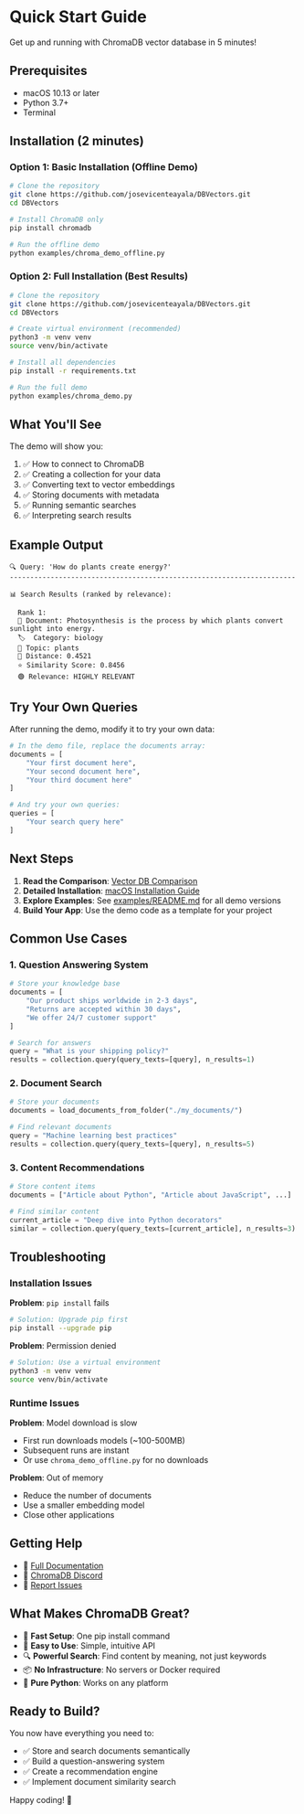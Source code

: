 # Quick Start Guide

Get up and running with ChromaDB vector database in 5 minutes!

## Prerequisites

- macOS 10.13 or later
- Python 3.7+
- Terminal

## Installation (2 minutes)

### Option 1: Basic Installation (Offline Demo)

```bash
# Clone the repository
git clone https://github.com/josevicenteayala/DBVectors.git
cd DBVectors

# Install ChromaDB only
pip install chromadb

# Run the offline demo
python examples/chroma_demo_offline.py
```

### Option 2: Full Installation (Best Results)

```bash
# Clone the repository
git clone https://github.com/josevicenteayala/DBVectors.git
cd DBVectors

# Create virtual environment (recommended)
python3 -m venv venv
source venv/bin/activate

# Install all dependencies
pip install -r requirements.txt

# Run the full demo
python examples/chroma_demo.py
```

## What You'll See

The demo will show you:

1. ✅ How to connect to ChromaDB
2. ✅ Creating a collection for your data
3. ✅ Converting text to vector embeddings
4. ✅ Storing documents with metadata
5. ✅ Running semantic searches
6. ✅ Interpreting search results

## Example Output

```
🔍 Query: 'How do plants create energy?'
----------------------------------------------------------------------

📊 Search Results (ranked by relevance):

  Rank 1:
  📄 Document: Photosynthesis is the process by which plants convert sunlight into energy.
  🏷️  Category: biology
  🎯 Topic: plants
  📏 Distance: 0.4521
  ⭐ Similarity Score: 0.8456
  🟢 Relevance: HIGHLY RELEVANT
```

## Try Your Own Queries

After running the demo, modify it to try your own data:

```python
# In the demo file, replace the documents array:
documents = [
    "Your first document here",
    "Your second document here",
    "Your third document here"
]

# And try your own queries:
queries = [
    "Your search query here"
]
```

## Next Steps

1. **Read the Comparison**: [Vector DB Comparison](docs/vector_db_comparison.md)
2. **Detailed Installation**: [macOS Installation Guide](docs/macos_installation.md)
3. **Explore Examples**: See [examples/README.md](examples/README.md) for all demo versions
4. **Build Your App**: Use the demo code as a template for your project

## Common Use Cases

### 1. Question Answering System

```python
# Store your knowledge base
documents = [
    "Our product ships worldwide in 2-3 days",
    "Returns are accepted within 30 days",
    "We offer 24/7 customer support"
]

# Search for answers
query = "What is your shipping policy?"
results = collection.query(query_texts=[query], n_results=1)
```

### 2. Document Search

```python
# Store your documents
documents = load_documents_from_folder("./my_documents/")

# Find relevant documents
query = "Machine learning best practices"
results = collection.query(query_texts=[query], n_results=5)
```

### 3. Content Recommendations

```python
# Store content items
documents = ["Article about Python", "Article about JavaScript", ...]

# Find similar content
current_article = "Deep dive into Python decorators"
similar = collection.query(query_texts=[current_article], n_results=3)
```

## Troubleshooting

### Installation Issues

**Problem**: `pip install` fails
```bash
# Solution: Upgrade pip first
pip install --upgrade pip
```

**Problem**: Permission denied
```bash
# Solution: Use a virtual environment
python3 -m venv venv
source venv/bin/activate
```

### Runtime Issues

**Problem**: Model download is slow
- First run downloads models (~100-500MB)
- Subsequent runs are instant
- Or use `chroma_demo_offline.py` for no downloads

**Problem**: Out of memory
- Reduce the number of documents
- Use a smaller embedding model
- Close other applications

## Getting Help

- 📖 [Full Documentation](docs/)
- 💬 [ChromaDB Discord](https://discord.gg/MMeYNTmh3x)
- 🐛 [Report Issues](https://github.com/josevicenteayala/DBVectors/issues)

## What Makes ChromaDB Great?

- 🚀 **Fast Setup**: One pip install command
- 🎯 **Easy to Use**: Simple, intuitive API
- 🔍 **Powerful Search**: Find content by meaning, not just keywords
- 📦 **No Infrastructure**: No servers or Docker required
- 🐍 **Pure Python**: Works on any platform

## Ready to Build?

You now have everything you need to:
- ✅ Store and search documents semantically
- ✅ Build a question-answering system
- ✅ Create a recommendation engine
- ✅ Implement document similarity search

Happy coding! 🎉
